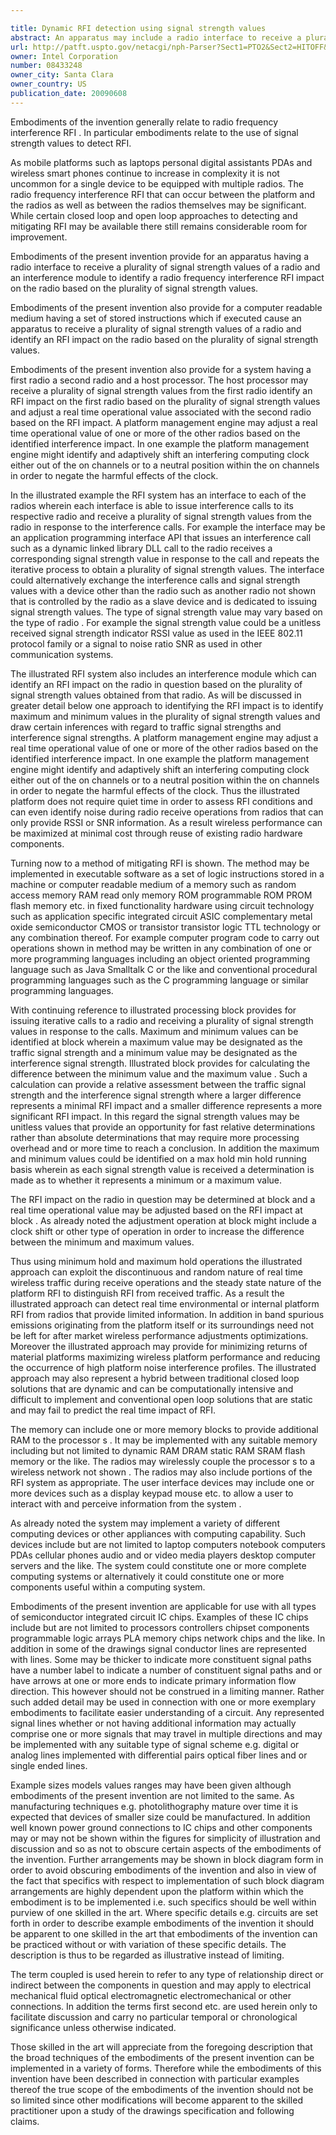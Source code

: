 ```yaml
---

title: Dynamic RFI detection using signal strength values
abstract: An apparatus may include a radio interface to receive a plurality of signal strength values of a radio. An interference module can identify a radio frequency interference impact on the radio based on the plurality of signal strength values. In one embodiment, the radio interface issues a plurality of interference calls to the radio, where each of the plurality of signal strength values corresponds to an interference call.
url: http://patft.uspto.gov/netacgi/nph-Parser?Sect1=PTO2&Sect2=HITOFF&p=1&u=%2Fnetahtml%2FPTO%2Fsearch-adv.htm&r=1&f=G&l=50&d=PALL&S1=08433248&OS=08433248&RS=08433248
owner: Intel Corporation
number: 08433248
owner_city: Santa Clara
owner_country: US
publication_date: 20090608
---
```

Embodiments of the invention generally relate to radio frequency interference RFI . In particular embodiments relate to the use of signal strength values to detect RFI.

As mobile platforms such as laptops personal digital assistants PDAs and wireless smart phones continue to increase in complexity it is not uncommon for a single device to be equipped with multiple radios. The radio frequency interference RFI that can occur between the platform and the radios as well as between the radios themselves may be significant. While certain closed loop and open loop approaches to detecting and mitigating RFI may be available there still remains considerable room for improvement.

Embodiments of the present invention provide for an apparatus having a radio interface to receive a plurality of signal strength values of a radio and an interference module to identify a radio frequency interference RFI impact on the radio based on the plurality of signal strength values.

Embodiments of the present invention also provide for a computer readable medium having a set of stored instructions which if executed cause an apparatus to receive a plurality of signal strength values of a radio and identify an RFI impact on the radio based on the plurality of signal strength values.

Embodiments of the present invention also provide for a system having a first radio a second radio and a host processor. The host processor may receive a plurality of signal strength values from the first radio identify an RFI impact on the first radio based on the plurality of signal strength values and adjust a real time operational value associated with the second radio based on the RFI impact. A platform management engine may adjust a real time operational value of one or more of the other radios based on the identified interference impact. In one example the platform management engine might identify and adaptively shift an interfering computing clock either out of the on channels or to a neutral position within the on channels in order to negate the harmful effects of the clock.

In the illustrated example the RFI system has an interface to each of the radios wherein each interface is able to issue interference calls to its respective radio and receive a plurality of signal strength values from the radio in response to the interference calls. For example the interface may be an application programming interface API that issues an interference call such as a dynamic linked library DLL call to the radio receives a corresponding signal strength value in response to the call and repeats the iterative process to obtain a plurality of signal strength values. The interface could alternatively exchange the interference calls and signal strength values with a device other than the radio such as another radio not shown that is controlled by the radio as a slave device and is dedicated to issuing signal strength values. The type of signal strength value may vary based on the type of radio . For example the signal strength value could be a unitless received signal strength indicator RSSI value as used in the IEEE 802.11 protocol family or a signal to noise ratio SNR as used in other communication systems.

The illustrated RFI system also includes an interference module which can identify an RFI impact on the radio in question based on the plurality of signal strength values obtained from that radio. As will be discussed in greater detail below one approach to identifying the RFI impact is to identify maximum and minimum values in the plurality of signal strength values and draw certain inferences with regard to traffic signal strengths and interference signal strengths. A platform management engine may adjust a real time operational value of one or more of the other radios based on the identified interference impact. In one example the platform management engine might identify and adaptively shift an interfering computing clock either out of the on channels or to a neutral position within the on channels in order to negate the harmful effects of the clock. Thus the illustrated platform does not require quiet time in order to assess RFI conditions and can even identify noise during radio receive operations from radios that can only provide RSSI or SNR information. As a result wireless performance can be maximized at minimal cost through reuse of existing radio hardware components.

Turning now to a method of mitigating RFI is shown. The method may be implemented in executable software as a set of logic instructions stored in a machine or computer readable medium of a memory such as random access memory RAM read only memory ROM programmable ROM PROM flash memory etc. in fixed functionality hardware using circuit technology such as application specific integrated circuit ASIC complementary metal oxide semiconductor CMOS or transistor transistor logic TTL technology or any combination thereof. For example computer program code to carry out operations shown in method may be written in any combination of one or more programming languages including an object oriented programming language such as Java Smalltalk C or the like and conventional procedural programming languages such as the C programming language or similar programming languages.

With continuing reference to illustrated processing block provides for issuing iterative calls to a radio and receiving a plurality of signal strength values in response to the calls. Maximum and minimum values can be identified at block wherein a maximum value may be designated as the traffic signal strength and a minimum value may be designated as the interference signal strength. Illustrated block provides for calculating the difference between the minimum value and the maximum value . Such a calculation can provide a relative assessment between the traffic signal strength and the interference signal strength where a larger difference represents a minimal RFI impact and a smaller difference represents a more significant RFI impact. In this regard the signal strength values may be unitless values that provide an opportunity for fast relative determinations rather than absolute determinations that may require more processing overhead and or more time to reach a conclusion. In addition the maximum and minimum values could be identified on a max hold min hold running basis wherein as each signal strength value is received a determination is made as to whether it represents a minimum or a maximum value.

The RFI impact on the radio in question may be determined at block and a real time operational value may be adjusted based on the RFI impact at block . As already noted the adjustment operation at block might include a clock shift or other type of operation in order to increase the difference between the minimum and maximum values.

Thus using minimum hold and maximum hold operations the illustrated approach can exploit the discontinuous and random nature of real time wireless traffic during receive operations and the steady state nature of the platform RFI to distinguish RFI from received traffic. As a result the illustrated approach can detect real time environmental or internal platform RFI from radios that provide limited information. In addition in band spurious emissions originating from the platform itself or its surroundings need not be left for after market wireless performance adjustments optimizations. Moreover the illustrated approach may provide for minimizing returns of material platforms maximizing wireless platform performance and reducing the occurrence of high platform noise interference profiles. The illustrated approach may also represent a hybrid between traditional closed loop solutions that are dynamic and can be computationally intensive and difficult to implement and conventional open loop solutions that are static and may fail to predict the real time impact of RFI.

The memory can include one or more memory blocks to provide additional RAM to the processor s . It may be implemented with any suitable memory including but not limited to dynamic RAM DRAM static RAM SRAM flash memory or the like. The radios may wirelessly couple the processor s to a wireless network not shown . The radios may also include portions of the RFI system as appropriate. The user interface devices may include one or more devices such as a display keypad mouse etc. to allow a user to interact with and perceive information from the system .

As already noted the system may implement a variety of different computing devices or other appliances with computing capability. Such devices include but are not limited to laptop computers notebook computers PDAs cellular phones audio and or video media players desktop computer servers and the like. The system could constitute one or more complete computing systems or alternatively it could constitute one or more components useful within a computing system.

Embodiments of the present invention are applicable for use with all types of semiconductor integrated circuit IC chips. Examples of these IC chips include but are not limited to processors controllers chipset components programmable logic arrays PLA memory chips network chips and the like. In addition in some of the drawings signal conductor lines are represented with lines. Some may be thicker to indicate more constituent signal paths have a number label to indicate a number of constituent signal paths and or have arrows at one or more ends to indicate primary information flow direction. This however should not be construed in a limiting manner. Rather such added detail may be used in connection with one or more exemplary embodiments to facilitate easier understanding of a circuit. Any represented signal lines whether or not having additional information may actually comprise one or more signals that may travel in multiple directions and may be implemented with any suitable type of signal scheme e.g. digital or analog lines implemented with differential pairs optical fiber lines and or single ended lines.

Example sizes models values ranges may have been given although embodiments of the present invention are not limited to the same. As manufacturing techniques e.g. photolithography mature over time it is expected that devices of smaller size could be manufactured. In addition well known power ground connections to IC chips and other components may or may not be shown within the figures for simplicity of illustration and discussion and so as not to obscure certain aspects of the embodiments of the invention. Further arrangements may be shown in block diagram form in order to avoid obscuring embodiments of the invention and also in view of the fact that specifics with respect to implementation of such block diagram arrangements are highly dependent upon the platform within which the embodiment is to be implemented i.e. such specifics should be well within purview of one skilled in the art. Where specific details e.g. circuits are set forth in order to describe example embodiments of the invention it should be apparent to one skilled in the art that embodiments of the invention can be practiced without or with variation of these specific details. The description is thus to be regarded as illustrative instead of limiting.

The term coupled is used herein to refer to any type of relationship direct or indirect between the components in question and may apply to electrical mechanical fluid optical electromagnetic electromechanical or other connections. In addition the terms first second etc. are used herein only to facilitate discussion and carry no particular temporal or chronological significance unless otherwise indicated.

Those skilled in the art will appreciate from the foregoing description that the broad techniques of the embodiments of the present invention can be implemented in a variety of forms. Therefore while the embodiments of this invention have been described in connection with particular examples thereof the true scope of the embodiments of the invention should not be so limited since other modifications will become apparent to the skilled practitioner upon a study of the drawings specification and following claims.

